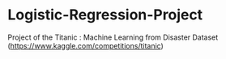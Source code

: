 # Logistic-Regression-Project

Project of the Titanic : Machine Learning from Disaster Dataset (https://www.kaggle.com/competitions/titanic)
